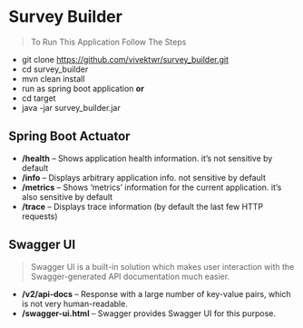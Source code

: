 # Survey Builder

> To Run This Application Follow The Steps

* git clone https://github.com/vivektwr/survey_builder.git
* cd survey_builder
* mvn clean install
* run as spring boot application  **or**
* cd target
* java -jar survey_builder.jar

## Spring Boot Actuator

* **/health** – Shows application health information. it’s not sensitive by default
* **/info** – Displays arbitrary application info. not sensitive by default
* **/metrics** – Shows ‘metrics’ information for the current application. it’s also sensitive by default
* **/trace** – Displays trace information (by default the last few HTTP requests)

## Swagger UI

> Swagger UI is a built-in solution which makes user interaction with the Swagger-generated API documentation much easier.

* **/v2/api-docs** – Response with a large number of key-value pairs, which is not very human-readable.
* **/swagger-ui.html** – Swagger provides Swagger UI for this purpose.